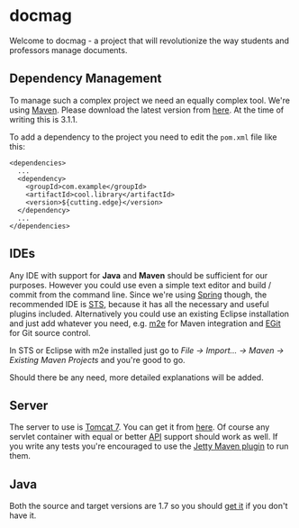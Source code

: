 docmag
======

Welcome to docmag - a project that will revolutionize the way students and
professors manage documents.

Dependency Management
---------------------

To manage such a complex project we need an equally complex tool. We're using
[Maven](http://maven.apache.org/). Please download the latest version from
[here](http://maven.apache.org/download.cgi). At the time of writing this is
3.1.1.

To add a dependency to the project you need to edit the `pom.xml` file like
this:

    <dependencies>
      ...
      <dependency>
        <groupId>com.example</groupId>
        <artifactId>cool.library</artifactId>
        <version>${cutting.edge}</version>
      </dependency>
      ...
    </dependencies>

IDEs
----

Any IDE with support for **Java** and **Maven** should be sufficient for our
purposes. However you could use even a simple text editor and build / commit
from the command line. Since we're using [Spring](http://spring.io/) though, the
recommended IDE is [STS](http://spring.io/tools/sts/all), because it has all the
necessary and useful plugins included. Alternatively you could use an existing
Eclipse installation and just add whatever you need, e.g.
[m2e](http://www.eclipse.org/m2e/) for Maven integration and
[EGit](http://www.eclipse.org/egit/) for Git source control.

In STS or Eclipse with m2e installed just go to *File -> Import... -> Maven ->
Existing Maven Projects* and you're good to go.

Should there be any need, more detailed explanations will be added.

Server
------

The server to use is
[Tomcat 7](http://tomcat.apache.org/tomcat-7.0-doc/index.html). You can get it
from [here](http://tomcat.apache.org/download-70.cgi). Of course any servlet
container with equal or better [API](http://tomcat.apache.org/whichversion.html)
support should work as well. If you write any tests you're encouraged to use the
[Jetty Maven plugin](http://wiki.eclipse.org/Jetty/Feature/Jetty_Maven_Plugin)
to run them.

Java
----

Both the source and target versions are 1.7 so you should
[get it](http://www.oracle.com/technetwork/java/javase/downloads/jdk7-downloads-1880260.html)
if you don't have it.
